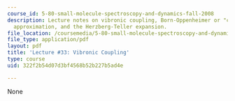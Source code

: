 ```yaml
---
course_id: 5-80-small-molecule-spectroscopy-and-dynamics-fall-2008
description: Lecture notes on vibronic coupling, Born-Oppenheimer or "clamped nuclei"
  approximation, and the Herzberg-Teller expansion.
file_location: /coursemedia/5-80-small-molecule-spectroscopy-and-dynamics-fall-2008/322f2b54d07d3bf4568b52b227b5ad4e_33_580ln_fa08.pdf
file_type: application/pdf
layout: pdf
title: 'Lecture #33: Vibronic Coupling'
type: course
uid: 322f2b54d07d3bf4568b52b227b5ad4e

---
```

None